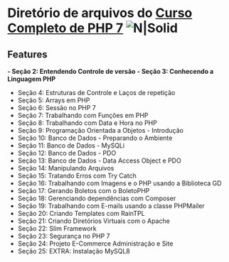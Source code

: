 # Diretório de arquivos do [Curso Completo de PHP 7](https://www.udemy.com/course/curso-php-7-online/)  ![N|Solid](https://i2.wp.com/agenciawoobrasil.com.br/wp-content/uploads/2019/05/cursos-free-na-udemy.png)

## Features
**- Seção 2: Entendendo Controle de versão**
**- Seção 3: Conhecendo a Linguagem PHP**
- Seção 4: Estruturas de Controle e Laços de repetição
- Seção 5: Arrays em PHP
- Seção 6: Sessão no PHP 7
- Seção 7: Trabalhando com Funções em PHP
- Seção 8: Trabalhando com Data e Hora no PHP
- Seção 9: Programação Orientada a Objetos - Introdução
- Seção 10: Banco de Dados - Preparando o Ambiente
- Seção 11: Banco de Dados - MySQLi
- Seção 12: Banco de Dados - PDO
- Seção 13: Banco de Dados - Data Access Object e PDO
- Seção 14: Manipulando Arquivos
- Seção 15: Tratando Erros com Try Catch
- Seção 16: Trabalhando com Imagens e o PHP usando a Biblioteca GD
- Seção 17: Gerando Boletos com o BoletoPHP
- Seção 18: Gerenciando dependências com Composer
- Seção 19: Trabalhando com E-mails usando a classe PHPMailer
- Seção 20: Criando Templates com RainTPL
- Seção 21: Criando Diretórios Virtuais com o Apache
- Seção 22: Slim Framework
- Seção 23: Segurança no PHP 7
- Seção 24: Projeto E-Commerce Administração e Site
- Seção 25: EXTRA: Instalação MySQL8